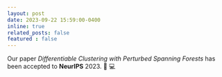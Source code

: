 ```yaml
---
layout: post
date: 2023-09-22 15:59:00-0400
inline: true
related_posts: false
featured : false
---
```


Our paper *Differentiable Clustering with Perturbed Spanning Forests*  has been accepted to **NeurIPS** 2023. :microscope: :computer:


